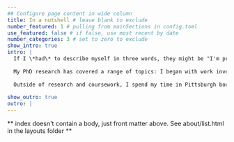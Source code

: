 ```yaml
---
## Configure page content in wide column
title: In a nutshell # leave blank to exclude
number_featured: 1 # pulling from mainSections in config.toml
use_featured: false # if false, use most recent by date
number_categories: 3 # set to zero to exclude
show_intro: true
intro: | 
  If I \*had\* to describe myself in three words, they might be "I'm probably hungry". If I had to describe myself in more, I'd say: I'm a rising fourth(!!) year PhD candidate in the engineering and public policy (EPP) department at Carnegie Mellon University. Though my time here has been filled with moments of intense self-scrutiny and uncertainty, it has also included some really beautiful moments during my classes and research. I really like what I'm doing here.
  
  My PhD research has covered a range of topics: I began with work investigating the presence of inequities in ridehailing services, but my last couple of projects have focused on understanding how to manage electric vehicle batteries once they can no longer be used in a vehicle. (Current harmonizing title of my thesis will be something about investigating the major trends of transportation). Generally, I'm interested in researching issues at the intersection of society and technology, especially as it relates to capturing and communicating the uncertainties and nuances associated with these problems--fortunately, this is what the EPP department is all about. I get to hear about these kinds of problems and the wonderful people solving them during presentations to the [Vehicle Electrification Group (VEG)](https://www.cmu.edu/cit/veg/index.html), the research group run by my advisor, Dr. Jeremy Michalek, which I am a part of.
  
  Outside of research and coursework, I spend my time in Pittsburgh bouldering, listening to podcasts, and spending time with my lovely fellow students (mostly also while bouldering, but also occasionally at other social events:)). If you are interested in learning more about my professional and academic experiences OR the failures I've experienced along the way, please see my [resumés](/resumes/).
  
show_outro: true
outro: |
---
```


** index doesn't contain a body, just front matter above.
See about/list.html in the layouts folder **